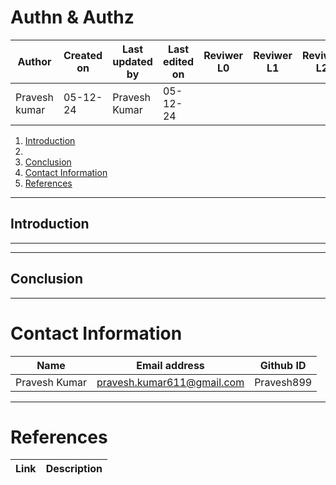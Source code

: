 
# Authn & Authz

| **Author** | **Created on** | **Last updated by** | **Last edited on** | **Reviwer L0** |**Reviwer L1** |**Reviwer L2** |
|------------|----------------|----------------------|---------------------|---------------|---------------|---------------|
| Pravesh kumar      | 05-12-24      | Pravesh Kumar             | 05-12-24           |  | | |     



1. [Introduction](#introduction)
2. 
4. [Conclusion](#conclusion)
5. [Contact Information](#contact-information)
6. [References](#references)

---

## Introduction



---


---
## Conclusion


---
# Contact Information

| **Name** | **Email address**            | **Github ID**
|----------|-------------------------------|-------------------|
| Pravesh Kumar    |  pravesh.kumar611@gmail.com           | Pravesh899 |

---

# References

| **Link** | **Description**            |
|----------|-------------------------------|
